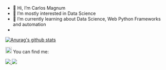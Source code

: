 - 👋 Hi, I’m Carlos Magnum
- 👀 I’m mostly interested in Data Science
- 🌱 I’m currently learning about Data Science, Web Python Frameworks and automation
- 
[![Anurag's github stats](https://github-readme-stats.vercel.app/api?username=camagnum&theme=dracula&showicons=True)](https://github.com/camagnum/github-readme-stats)

<img class="emoji" alt="mailbox" src="https://github.githubassets.com/images/icons/emoji/unicode/1f4eb.png" width="20" height="20"> You can find me:

<a href="mailto:magnumbenevides@gmail.com">
<img src ="https://img.shields.io/badge/Gmail-D14836?style=for-the-badge&logo=gmail&logoColor=white" />
</a>
<a href="https://linkedin.com/in/magnumbenevides"><img src="https://img.shields.io/badge/LinkedIn-0077B5?style=for-the-badge&logo=linkedin&logoColor=white"/>
</a>
<!---
camagnum/camagnum is a ✨ special ✨ repository because its `README.md` (this file) appears on your GitHub profile.
You can click the Preview link to take a look at your changes.
--->
